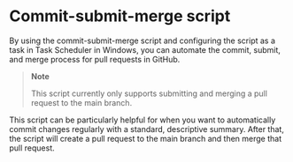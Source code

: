 # Commit-submit-merge script

By using the commit-submit-merge script and configuring the script as a task in Task Scheduler in Windows, you can automate the commit, submit, and merge process for pull requests in GitHub.

> **Note**
> 
> This script currently only supports submitting and merging a pull request to the main branch.

This script can be particularly helpful for when you want to automatically commit changes regularly with a standard, descriptive summary. After that, the script will create a pull request to the main branch and then merge that pull request.
